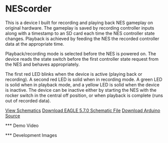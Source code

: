 NEScorder
=========

This is a device I built for recording and playing back NES gameplay on original hardware. The gameplay is saved by recording controller inputs along with a timestamp to an SD card each time the NES controller state changes. Playback is achieved by feeding the NES the recorded controller data at the appropriate time.

Playback/recording mode is selected before the NES is powered on. The device reads the state switch before the first controller state request from the NES and behaves appropriately.

The first red LED blinks when the device is active (playing back or recording). A second red LED is solid when in recording mode. A green LED is solid when in playback mode, and a yellow LED is solid when the device is inactive. The device can be inactive either by starting the NES with the rocker switch in the central off position, or when playback is complete (runs out of recorded data).

[View Schematics]()
[Download EAGLE 5.7.0 Schematic File]()
[Download Arduino Source]()

*** Demo Video

*** Development Images
